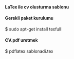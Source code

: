 #### LaTex ile cv olusturma sablonu

#### Gerekli paket kurulumu

$ sudo apt-get install texfull

#### CV.pdf uretmek

$ pdflatex sablonadi.tex

